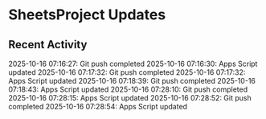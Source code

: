 # SheetsProject Updates
## Recent Activity
2025-10-16 07:16:27: Git push completed
2025-10-16 07:16:30: Apps Script updated
2025-10-16 07:17:32: Git push completed
2025-10-16 07:17:32: Apps Script updated
2025-10-16 07:18:39: Git push completed
2025-10-16 07:18:43: Apps Script updated
2025-10-16 07:28:10: Git push completed
2025-10-16 07:28:15: Apps Script updated
2025-10-16 07:28:52: Git push completed
2025-10-16 07:28:54: Apps Script updated
